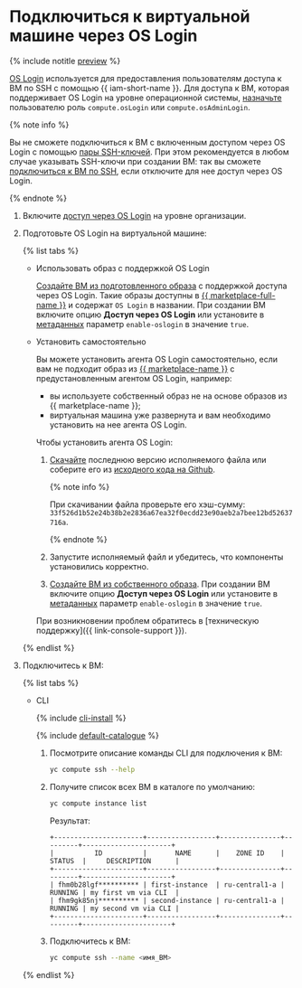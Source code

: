 # Подключиться к виртуальной машине через OS Login

{% include notitle [preview](../../../_includes/note-preview-by-request.md) %}

[OS Login](../../../organization/concepts/os-login.md) используется для предоставления пользователям доступа к ВМ по SSH c помощью {{ iam-short-name }}. Для доступа к ВМ, которая поддерживает OS Login на уровне операционной системы, [назначьте](../../../iam/operations/roles/grant.md) пользователю роль `compute.osLogin` или `compute.osAdminLogin`.

{% note info %}

Вы не сможете подключиться к ВМ с включенным доступом через OS Login с помощью [пары SSH-ключей](./ssh.md#creating-ssh-keys). При этом рекомендуется в любом случае указывать SSH-ключи при создании ВМ: так вы сможете [подключиться к ВМ по SSH](./ssh.md#vm-connect), если отключите для нее доступ через OS Login.

{% endnote %}

1. Включите [доступ через OS Login](../../../organization/operations/os-login-access.md) на уровне организации.
1. Подготовьте OS Login на виртуальной машине:

   {% list tabs %}

   - Использовать образ с поддержкой OS Login

     [Создайте ВМ из подготовленного образа](../../../compute/operations/images-with-pre-installed-software/create.md) с поддержкой доступа через OS Login. Такие образы доступны в [{{ marketplace-full-name }}](/marketplace) и содержат `OS Login` в названии. При создании ВМ включите опцию **Доступ через OS Login** или установите в [метаданных](../../concepts/vm-metadata.md) параметр `enable-oslogin` в значение `true`.

   - Установить самостоятельно

     Вы можете установить агента OS Login самостоятельно, если вам не подходит образ из [{{ marketplace-name }}](/marketplace) с предустановленным агентом OS Login, например:

     * вы используете собственный образ не на основе образов из {{ marketplace-name }};
     * виртуальная машина уже развернута и вам необходимо установить на нее агента OS Login.

     Чтобы установить агента OS Login:

     1. [Скачайте](https://storage.yandexcloud.net/mk8s/binaries/google_guest_agent-20230601.00.linux-amd64.tar.gz) последнюю версию исполняемого файла или соберите его из [исходного кода на Github](https://github.com/yandex-cloud/yandex-cloud-guest-agent).

        {% note info %}

        При скачивании файла проверьте его хэш-сумму: `33f526d1b52e24b38b2e2836a67ea32f0ecdd23e90aeb2a7bee12bd52637716a`.

        {% endnote %}

     1. Запустите исполняемый файл и убедитесь, что компоненты установились корректно.
     1. [Создайте ВМ из собственного образа](../../../compute/operations/vm-create/create-from-user-image.md). При создании ВМ включите опцию **Доступ через OS Login** или установите в [метаданных](../../concepts/vm-metadata.md) параметр `enable-oslogin` в значение `true`.

     При возникновении проблем обратитесь в [техническую поддержку]({{ link-console-support }}).

   {% endlist %}

1. Подключитесь к ВМ:

   {% list tabs %}

   - CLI

     {% include [cli-install](../../../_includes/cli-install.md) %}

     {% include [default-catalogue](../../../_includes/default-catalogue.md) %}

     1. Посмотрите описание команды CLI для подключения к ВМ:

        ```bash
        yc compute ssh --help
        ```

     1. Получите список всех ВМ в каталоге по умолчанию:

        ```bash
        yc compute instance list
        ```

        Результат:

        ```text
        +----------------------+-----------------+---------------+---------+----------------------+
        |          ID          |       NAME      |    ZONE ID    | STATUS  |     DESCRIPTION      |
        +----------------------+-----------------+---------------+---------+----------------------+
        | fhm0b28lgf********** | first-instance  | ru-central1-a | RUNNING | my first vm via CLI  |
        | fhm9gk85nj********** | second-instance | ru-central1-a | RUNNING | my second vm via CLI |
        +----------------------+-----------------+---------------+---------+----------------------+
        ```

     1. Подключитесь к ВМ:

        ```bash
        yc compute ssh --name <имя_ВМ>
        ```

   {% endlist %}
